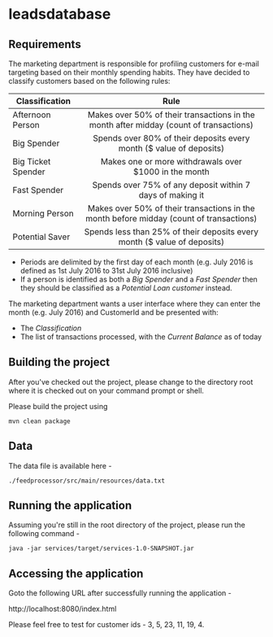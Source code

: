 # leadsdatabase

## Requirements
The marketing department is responsible for profiling customers for e-mail targeting based on their monthly
spending habits.
They have decided to classify customers based on the following rules:

| Classification     | Rule |
| -------------------|:--------------------------------------------------------------------------------------:|    
| Afternoon Person   | Makes over 50% of their transactions in the month after midday (count of transactions) |
| Big Spender        | Spends over 80% of their deposits every month ($ value of deposits)                    |
| Big Ticket Spender | Makes one or more withdrawals over $1000 in the month                                  |
| Fast Spender       | Spends over 75% of any deposit within 7 days of making it                              |  
| Morning Person     | Makes over 50% of their transactions in the month before midday (count of transactions)|
| Potential Saver    | Spends less than 25% of their deposits every month ($ value of deposits)               |


* Periods are delimited by the first day of each month (e.g. July 2016 is defined as 1st July 2016 to 31st
July 2016 inclusive)
* If a person is identified as both a _Big Spender_ and a _Fast Spender_ then they should be classified as a
_Potential Loan customer_ instead.


The marketing department wants a user interface where they can enter the month (e.g. July 2016) and
CustomerId and be presented with:
* The _Classification_
* The list of transactions processed, with the _Current Balance_ as of today

## Building the project
After you've checked out the project, please change to the directory root where it is checked out on your command prompt or shell.

Please build the project using 

```
mvn clean package
```

## Data
The data file is available here - 
```
./feedprocessor/src/main/resources/data.txt
```


## Running the application
Assuming you're still in the root directory of the project, please run the following command -

```
java -jar services/target/services-1.0-SNAPSHOT.jar
```

## Accessing the application
Goto the following URL after successfully running the application - 

http://localhost:8080/index.html

Please feel free to test for customer ids - 3, 5, 23, 11, 19, 4.
